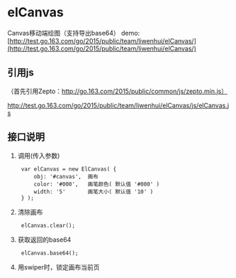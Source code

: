# elCanvas #
Canvas移动端绘图（支持导出base64）
demo:[http://test.go.163.com/go/2015/public/team/liwenhui/elCanvas/](http://test.go.163.com/go/2015/public/team/liwenhui/elCanvas/)

## 引用js ##
（首先引用Zepto：http://go.163.com/2015/public/common/js/zepto.min.js）
  
http://test.go.163.com/go/2015/public/team/liwenhui/elCanvas/js/elCanvas.js

## 接口说明 ##
1. 调用(传入参数)
     
		var elCanvas = new ElCanvas( {		
			obj: '#canvas',  画布
			color: '#000',   画笔颜色( 默认值 '#000' )
			width: '5'		 画笔大小( 默认值 '10' )	
		} );

2. 清除画布

		elCanvas.clear();
		

3. 获取返回的base64

		elCanvas.base64();


4. 用swiper时，锁定画布当前页